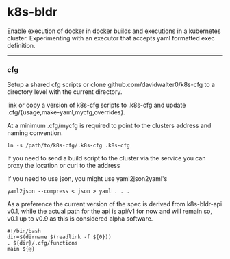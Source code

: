 # k8s-bldr

Enable execution of docker in docker builds and executions in a
kubernetes cluster. Experimenting with an executor that accepts yaml
formatted exec definition.

---
### cfg

Setup a shared cfg scripts or clone github.com/davidwalter0/k8s-cfg to
a directory level with the current directory.

link or copy a version of k8s-cfg scripts to .k8s-cfg
and update .cfg/{usage,make-yaml,mycfg,overrides}.

At a minimum .cfg/mycfg is required to point to the clusters address
and naming convention. 

    ln -s /path/to/k8s-cfg/.k8s-cfg .k8s-cfg

If you need to send a build script to the cluster via the service you
can proxy the location or curl to the address


If you need to use json, you might use yaml2json2yaml's

    yaml2json --compress < json > yaml . . .

As a preference the current version of the spec is derived from
k8s-bldr-api v0.1, while the actual path for the api is api/v1 for now
and will remain so, v0.1 up to v0.9 as this is considered alpha
software.

```
#!/bin/bash
dir=$(dirname $(readlink -f ${0}))
. ${dir}/.cfg/functions
main ${@}

```
